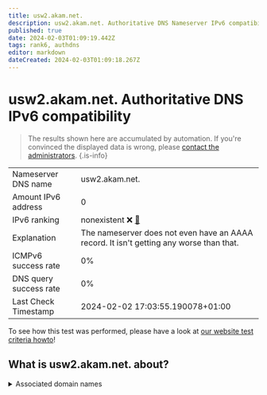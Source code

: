 ```yaml
---
title: usw2.akam.net.
description: usw2.akam.net. Authoritative DNS Nameserver IPv6 compatibility
published: true
date: 2024-02-03T01:09:19.442Z
tags: rank6, authdns
editor: markdown
dateCreated: 2024-02-03T01:09:18.267Z
---
```


# usw2.akam.net. Authoritative DNS IPv6 compatibility

> The results shown here are accumulated by automation. If you're convinced the displayed data is wrong, please [contact the administrators](/howto/chat). 
{.is-info}




|   |   |
| - | - |
| Nameserver DNS name | usw2.akam.net.
| Amount IPv6 address | 0
| IPv6 ranking | nonexistent :x: [🔗](/howto/ranking) |
| Explanation | The nameserver does not even have an AAAA record. It isn't getting any worse than that. |
| ICMPv6 success rate | 0%|
| DNS query success rate | 0% |
| Last Check Timestamp | 2024-02-02 17:03:55.190078+01:00 |

To see how this test was performed, please have a look at [our website test criteria howto](/howto/testcriteria/authdns)!


## What is usw2.akam.net. about?






<details>
<summary>Associated domain names</summary>

www.ibm.com

www.ing.com

</details>
